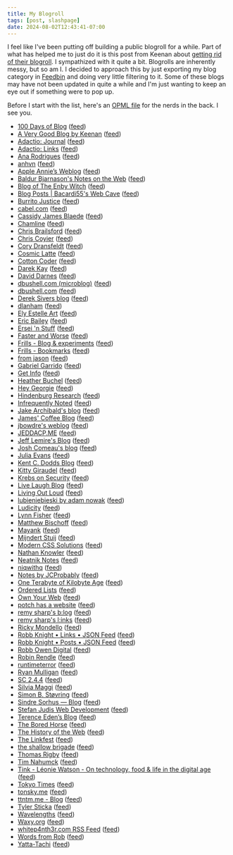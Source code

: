 ```yaml
---
title: My Blogroll
tags: [post, slashpage]
date: 2024-08-02T12:43:41-07:00
---
```


I feel like I've been putting off building a public blogroll for a while. Part of what has helped me to just do it is this post from Keenan about [getting rid of their blogroll](https://gkeenan.co/avgb/i-really-like-everyone-on-my-blogroll-but-im-sorry-to-say-that-it-must-die/). I sympathized with it quite a bit. Blogrolls are inherently messy, but so am I. I decided to approach this by just exporting my blog category in [Feedbin](https://feedbin.com) and doing very little filtering to it. Some of these blogs may have not been updated in quite a while and I'm just wanting to keep an eye out if something were to pop up.

Before I start with the list, here's an [OPML file](https://melkat.blog/blogroll.opml) for the nerds in the back. I see you.

- [100 Days of Blog](https://100daysof.blog/) ([feed](https://100daysof.blog/feed.json))
- [A Very Good Blog by Keenan](https://gkeenan.co/avgb) ([feed](https://gkeenan.co/avgb/?format=rss))
- [Adactio: Journal](https://adactio.com/journal/) ([feed](https://adactio.com/journal/rss))
- [Adactio: Links](https://adactio.com/links/) ([feed](https://adactio.com/links/rss))
- [Ana Rodrigues](https://ohhelloana.blog) ([feed](https://ohhelloana.blog/feed.xml))
- [anhvn](https://anhvn.com/) ([feed](https://anhvn.com/feed.xml))
- [Apple Annie’s Weblog](https://weblog.anniegreens.lol) ([feed](https://weblog.anniegreens.lol/feed.json))
- [Baldur Bjarnason's Notes on the Web](https://www.baldurbjarnason.com/) ([feed](https://feedpress.me/baldurbjarnason))
- [Blog of The Enby Witch](https://blog.of.the.enbywit.ch/) ([feed](https://blog.of.the.enbywit.ch/rss.xml))
- [Blog Posts | Bacardi55's Web Cave](https://bacardi55.io/posts/) ([feed](https://bacardi55.io/posts/index.xml))
- [Burrito Justice](https://burritojustice.com) ([feed](http://burritojustice.com/feed/))
- [cabel.com](https://cabel.com) ([feed](https://cabel.com/feed/))
- [Cassidy James Blaede](https://cassidyjames.com/) ([feed](https://cassidyjames.com/feed.xml))
- [Chamline](https://www.chamline.net/) ([feed](https://www.chamline.net/rss/))
- [Chris Brailsford](https://cabrailsford.com/) ([feed](https://cabrailsford.com/feed/))
- [Chris Coyier](https://chriscoyier.net) ([feed](https://chriscoyier.net/feed/))
- [Cory Dransfeldt](https://coryd.dev/feeds) ([feed](https://feedpress.me/coryd.json))
- [Cosmic Latte](https://cosmiclatte.hatenablog.com/) ([feed](http://cosmiclatte.hatenablog.com/feed))
- [Cotton Coder](https://cottoncoder.com) ([feed](https://cottoncoder.com/rss.xml))
- [Darek Kay](https://darekkay.com/) ([feed](https://darekkay.com/atom.xml))
- [David Darnes](https://darn.es) ([feed](https://darn.es/rss.xml))
- [dbushell.com (microblog)](https://dbushell.com) ([feed](https://dbushell.com/notes/rss.xml))
- [dbushell.com](https://dbushell.com) ([feed](https://dbushell.com/rss.xml))
- [Derek Sivers blog](http://sive.rs) ([feed](https://sive.rs/en.atom))
- [dlanham](https://dlanham.tumblr.com/) ([feed](http://dlanham.tumblr.com/rss))
- [Ely Estelle Art](https://elyestelleart.com/) ([feed](https://elyestelleart.com/feed/))
- [Eric Bailey](https://ericwbailey.website) ([feed](https://ericwbailey.website/feed/feed.xml))
- [Ersei 'n Stuff](https://websubhub.com/hub) ([feed](https://ersei.net/en/blog.atom))
- [Faster and Worse](https://fasterandworse.com) ([feed](https://fasterandworse.com/feed/))
- [Frills - Blog &amp; experiments](https://frills.dev/blog) ([feed](https://frills.dev/rss.xml))
- [Frills - Bookmarks](https://frills.dev/bookmarks) ([feed](https://frills.dev/bookmarks.xml))
- [from jason](https://fromjason.xyz/) ([feed](https://www.fromjason.xyz/feed/feed.json))
- [Gabriel Garrido](https://garrido.io/) ([feed](https://garrido.io/index.xml))
- [Get Info](https://blog.gingerbeardman.com/) ([feed](https://blog.gingerbeardman.com/feed.xml))
- [Heather Buchel](https://heather-buchel.com/) ([feed](https://heather-buchel.com/feed/feed.xml))
- [Hey Georgie](https://hey.georgie.nu) ([feed](https://hey.georgie.nu/feed/))
- [Hindenburg Research](https://hindenburgresearch.com) ([feed](https://hindenburgresearch.com/feed/))
- [Infrequently Noted](https://infrequently.org/) ([feed](https://infrequently.org/feed/))
- [Jake Archibald's blog](https://jakearchibald.com/) ([feed](https://jakearchibald.com/posts.rss))
- [James' Coffee Blog](https://jamesg.blog/longform-feed/) ([feed](https://granary.io/url?input=html&amp;output=atom&amp;url=https://jamesg.blog/longform-feed/))
- [jbowdre's weblog](https://blog.jbowdre.lol/) ([feed](https://blog.jbowdre.lol/feed/))
- [JEDDACP.ME](https://jeddacp.me/) ([feed](https://jeddacp.me/feed/))
- [Jeff Lemire's Blog](http://jefflemire.blogspot.com/) ([feed](http://jefflemire.blogspot.com/feeds/posts/default))
- [Josh Comeau's blog](https://www.joshwcomeau.com/) ([feed](https://www.joshwcomeau.com/rss.xml))
- [Julia Evans](http://jvns.ca) ([feed](https://jvns.ca/atom.xml))
- [Kent C. Dodds Blog](https://kentcdodds.com/blog) ([feed](https://kentcdodds.com/blog/rss.xml))
- [Kitty Giraudel](https://kittygiraudel.com) ([feed](https://kittygiraudel.com/rss/index.xml))
- [Krebs on Security](https://krebsonsecurity.com) ([feed](https://krebsonsecurity.com/feed/))
- [Live Laugh Blog](https://livelaugh.blog) ([feed](https://livelaugh.blog/rss.xml))
- [Living Out Loud](https://louplummer.lol/) ([feed](https://louplummer.lol/feed/))
- [lubieniebieski by adam nowak](https://lubieniebieski.pl/feed.xml) ([feed](https://lubieniebieski.pl/feed.xml))
- [Ludicity](https://ludic.mataroa.blog) ([feed](https://ludic.mataroa.blog/rss/))
- [Lynn Fisher](https://lynnandtonic.com) ([feed](https://lynnandtonic.com/feed.xml))
- [Matthew Bischoff](https://mbbischoff.com/) ([feed](https://matthewbischoff.com/feed/))
- [Mayank](https://www.mayank.co/) ([feed](https://www.mayank.co/blog/rss.xml))
- [Mijndert Stuij](https://mijndertstuij.nl) ([feed](https://mijndertstuij.nl/feed))
- [Modern CSS Solutions](https://moderncss.dev) ([feed](https://moderncss.dev/feed/))
- [Nathan Knowler](https://knowler.dev/) ([feed](https://knowler.dev/feed.xml))
- [Neatnik Notes](https://notes.neatnik.net) ([feed](https://notes.neatnik.net/feed.json))
- [niqwithq](https://niqwithq.com) ([feed](https://niqwithq.com/feed.xml))
- [Notes by JCProbably](https://notes.jeddacp.com/) ([feed](https://notes.jeddacp.com/feed/))
- [One Terabyte of Kilobyte Age](https://blog.geocities.institute) ([feed](https://blog.geocities.institute/feed))
- [Ordered Lists](https://orderedlists.net/) ([feed](https://orderedlists.net/rss))
- [Own Your Web](https://buttondown.email/ownyourweb) ([feed](https://buttondown.email/ownyourweb/rss))
- [potch has a website](https://potch.me) ([feed](https://potch.me/rss.xml))
- [remy sharp's b:log](https://remysharp.com) ([feed](https://remysharp.com/blog.xml))
- [remy sharp's l:inks](https://remysharp.com) ([feed](https://remysharp.com/links.xml))
- [Ricky Mondello](https://rmondello.com) ([feed](https://rmondello.com/feed/))
- [Robb Knight • Links • JSON Feed](https://rknight.me/) ([feed](https://rknight.me/subscribe/links/feed.json))
- [Robb Knight • Posts • JSON Feed](https://rknight.me/) ([feed](https://rknight.me/subscribe/posts/feed.json))
- [Robb Owen Digital](http://robbowen.digital/) ([feed](https://robbowen.digital/feed.xml))
- [Robin Rendle](https://robinrendle.com/) ([feed](https://robinrendle.com/cascadefeed.xml))
- [runtimeterror](https://runtimeterror.dev/) ([feed](https://runtimeterror.dev/feed.xml))
- [Ryan Mulligan](https://ryanmulligan.dev) ([feed](https://ryanmulligan.dev/feed.xml))
- [SC 2.4.4](https://buttondown.email/ericwbailey) ([feed](https://buttondown.email/ericwbailey/rss))
- [Silvia Maggi](https://silviamaggidesign.com) ([feed](https://silviamaggidesign.com/feed.xml))
- [Simon B. Støvring](https://simonbs.dev) ([feed](https://simonbs.dev/feed.rss))
- [Sindre Sorhus — Blog](https://sindresorhus.com) ([feed](https://sindresorhus.com/rss.xml))
- [Stefan Judis Web Development](https://www.stefanjudis.com/) ([feed](https://www.stefanjudis.com/rss.xml))
- [Terence Eden’s Blog](https://shkspr.mobi/blog) ([feed](https://shkspr.mobi/blog/feed/atom/))
- [The Bored Horse](https://bored.horse/) ([feed](https://bored.horse/feed.xml))
- [The History of the Web](https://thehistoryoftheweb.com/) ([feed](https://thehistoryoftheweb.com/feed/))
- [The Linkfest](https://buttondown.email/clivethompson) ([feed](https://buttondown.email/clivethompson/rss))
- [the shallow brigade](https://amazingcavalieri.blogspot.com/) ([feed](https://amazingcavalieri.blogspot.com/feeds/posts/default))
- [Thomas Rigby](https://thomasrigby.com/) ([feed](https://thomasrigby.com/feed.xml))
- [Tim Nahumck](https://nahumck.me) ([feed](https://nahumck.me/feed.xml))
- [Tink - Léonie Watson - On technology, food &amp; life in the digital age](https://tink.uk/) ([feed](https://tink.uk/feed.xml))
- [Tokyo Times](https://www.tokyotimes.org) ([feed](http://feeds.feedburner.com/Wwwtokyotimesorg))
- [tonsky.me](https://tonsky.me/) ([feed](https://tonsky.me/atom.xml))
- [ttntm.me - Blog](https://ttntm.me/blog/) ([feed](https://ttntm.me/feed.xml))
- [Tyler Sticka](https://tylersticka.com/) ([feed](https://tylersticka.com/journal/feed.json))
- [Wavelengths](https://wavelengths.online) ([feed](https://wavelengths.online/posts_feed))
- [Waxy.org](https://waxy.org/) ([feed](https://waxy.org/feed/))
- [whitep4nth3r.com RSS Feed](https://whitep4nth3r.com) ([feed](https://whitep4nth3r.com/feed.xml))
- [Words from Rob](https://wordsfromrob.com) ([feed](https://wordsfromrob.com/feed/))
- [Yatta-Tachi](https://yattatachi.com/) ([feed](http://yattatachi.com/feed))
